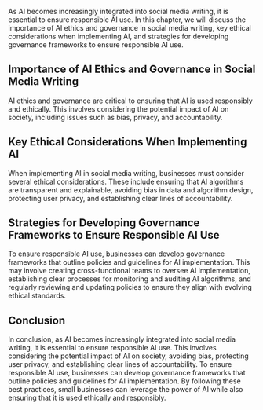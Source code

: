 
As AI becomes increasingly integrated into social media writing, it is essential to ensure responsible AI use. In this chapter, we will discuss the importance of AI ethics and governance in social media writing, key ethical considerations when implementing AI, and strategies for developing governance frameworks to ensure responsible AI use.

Importance of AI Ethics and Governance in Social Media Writing
--------------------------------------------------------------

AI ethics and governance are critical to ensuring that AI is used responsibly and ethically. This involves considering the potential impact of AI on society, including issues such as bias, privacy, and accountability.

Key Ethical Considerations When Implementing AI
-----------------------------------------------

When implementing AI in social media writing, businesses must consider several ethical considerations. These include ensuring that AI algorithms are transparent and explainable, avoiding bias in data and algorithm design, protecting user privacy, and establishing clear lines of accountability.

Strategies for Developing Governance Frameworks to Ensure Responsible AI Use
----------------------------------------------------------------------------

To ensure responsible AI use, businesses can develop governance frameworks that outline policies and guidelines for AI implementation. This may involve creating cross-functional teams to oversee AI implementation, establishing clear processes for monitoring and auditing AI algorithms, and regularly reviewing and updating policies to ensure they align with evolving ethical standards.

Conclusion
----------

In conclusion, as AI becomes increasingly integrated into social media writing, it is essential to ensure responsible AI use. This involves considering the potential impact of AI on society, avoiding bias, protecting user privacy, and establishing clear lines of accountability. To ensure responsible AI use, businesses can develop governance frameworks that outline policies and guidelines for AI implementation. By following these best practices, small businesses can leverage the power of AI while also ensuring that it is used ethically and responsibly.
